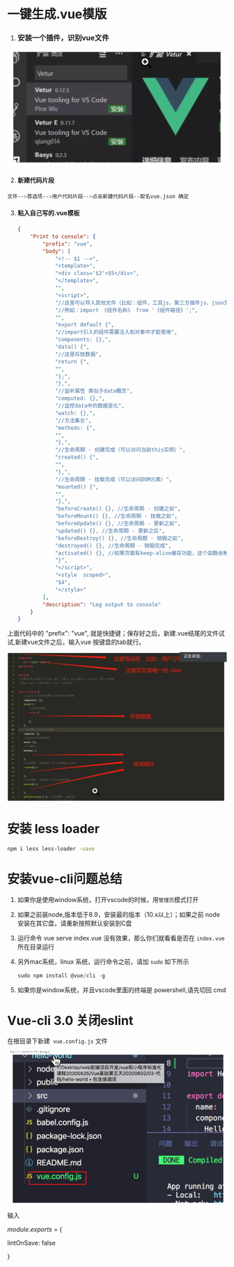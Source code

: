 # 一键生成.vue模版

1. ### 安装一个插件，识别vue文件

![image-20200602172122874](%E8%AF%BE%E5%A0%82%E7%AC%94%E8%AE%B0.assets/image-20200602172122874.png)

2. #### 新建代码片段

```bash
文件-->首选项-->用户代码片段-->点击新建代码片段--取名vue.json 确定
```

3. #### 粘入自己写的.vue模板

   ```json
   {
       "Print to console": {
           "prefix": "vue",
           "body": [
               "<!-- $1 -->",
               "<template>",
               "<div class='$2'>$5</div>",
               "</template>",
               "",
               "<script>",
               "//这里可以导入其他文件（比如：组件，工具js，第三方插件js，json文件，图片文件等等）",
               "//例如：import 《组件名称》 from '《组件路径》';",
               "",
               "export default {",
               "//import引入的组件需要注入到对象中才能使用",
               "components: {},",
               "data() {",
               "//这里存放数据",
               "return {",
               "",
               "};",
               "},",
               "//监听属性 类似于data概念",
               "computed: {},",
               "//监控data中的数据变化",
               "watch: {},",
               "//方法集合",
               "methods: {",
               "",
               "},",
               "//生命周期 - 创建完成（可以访问当前this实例）",
               "created() {",
               "",
               "},",
               "//生命周期 - 挂载完成（可以访问DOM元素）",
               "mounted() {",
               "",
               "},",
               "beforeCreate() {}, //生命周期 - 创建之前",
               "beforeMount() {}, //生命周期 - 挂载之前",
               "beforeUpdate() {}, //生命周期 - 更新之前",
               "updated() {}, //生命周期 - 更新之后",
               "beforeDestroy() {}, //生命周期 - 销毁之前",
               "destroyed() {}, //生命周期 - 销毁完成",
               "activated() {}, //如果页面有keep-alive缓存功能，这个函数会触发",
               "}",
               "</script>",
               "<style  scoped>",
               "$4",
               "</style>"
           ],
           "description": "Log output to console"
       }
   }
   
   
   ```

   

上面代码中的 "prefix": "vue", 就是快捷键；保存好之后，新建.vue结尾的文件试试,新建vue文件之后，输入vue 按键盘的tab就行。

![image-20200602172211176](%E8%AF%BE%E5%A0%82%E7%AC%94%E8%AE%B0.assets/image-20200602172211176.png)





# 安装 less loader

```bash
npm i less less-loader -save
```



# 安装vue-cli问题总结

1. 如果你是使用window系统，打开vscode的时候，用`管理员`模式打开

2. 如果之前装node,版本低于8.9，安装最的版本（10.x以上）；如果之前 node 安装在其它盘，请重新按照默认安装到C盘

3. 运行命令 vue serve index.vue 没有效果，那么你们就看看是否在 `index.vue` 所在目录运行

4. 另外mac系统，linux 系统，运行命令之前，请加 `sudo` 如下所示

   ```js
   sudo npm install @vue/cli -g
   ```

5. 如果你是window系统，并且vscode里面的终端是 powershell,请先切回 cmd



# Vue-cli 3.0 关闭eslint

在根目录下新建` vue.config.js` 文件

![image-20200602172229867](%E8%AF%BE%E5%A0%82%E7%AC%94%E8%AE%B0.assets/image-20200602172229867.png)

输入

*module*.*exports* = {

  lintOnSave: false

}